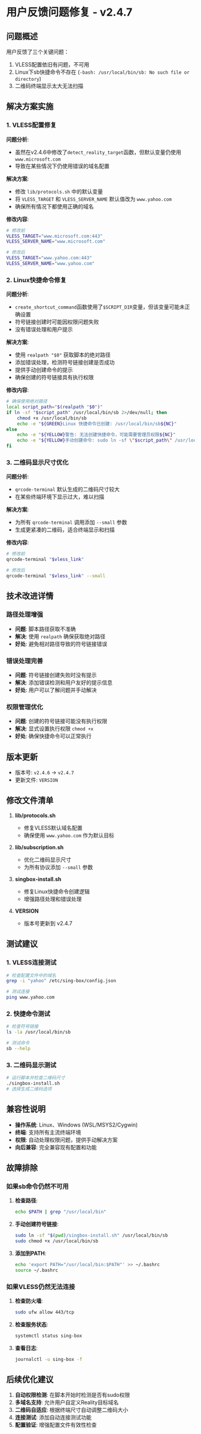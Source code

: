 # 用户反馈问题修复 - v2.4.7

## 问题概述

用户反馈了三个关键问题：
1. VLESS配置依旧有问题，不可用
2. Linux下sb快捷命令不存在 (`-bash: /usr/local/bin/sb: No such file or directory`)
3. 二维码终端显示太大无法扫描

## 解决方案实施

### 1. VLESS配置修复

**问题分析**: 
- 虽然在v2.4.6中修改了`detect_reality_target`函数，但默认变量仍使用`www.microsoft.com`
- 导致在某些情况下仍使用错误的域名配置

**解决方案**:
- 修改 `lib/protocols.sh` 中的默认变量
- 将 `VLESS_TARGET` 和 `VLESS_SERVER_NAME` 默认值改为 `www.yahoo.com`
- 确保所有情况下都使用正确的域名

**修改内容**:
```bash
# 修改前
VLESS_TARGET="www.microsoft.com:443"
VLESS_SERVER_NAME="www.microsoft.com"

# 修改后
VLESS_TARGET="www.yahoo.com:443"
VLESS_SERVER_NAME="www.yahoo.com"
```

### 2. Linux快捷命令修复

**问题分析**:
- `create_shortcut_command`函数使用了`$SCRIPT_DIR`变量，但该变量可能未正确设置
- 符号链接创建时可能因权限问题失败
- 没有错误处理和用户提示

**解决方案**:
- 使用 `realpath "$0"` 获取脚本的绝对路径
- 添加错误处理，检测符号链接创建是否成功
- 提供手动创建命令的提示
- 确保创建的符号链接具有执行权限

**修改内容**:
```bash
# 确保使用绝对路径
local script_path="$(realpath "$0")"
if ln -sf "$script_path" /usr/local/bin/sb 2>/dev/null; then
    chmod +x /usr/local/bin/sb
    echo -e "${GREEN}Linux 快捷命令已创建: /usr/local/bin/sb${NC}"
else
    echo -e "${YELLOW}警告: 无法创建快捷命令，可能需要管理员权限${NC}"
    echo -e "${YELLOW}手动创建命令: sudo ln -sf \"$script_path\" /usr/local/bin/sb${NC}"
fi
```

### 3. 二维码显示尺寸优化

**问题分析**:
- `qrcode-terminal` 默认生成的二维码尺寸较大
- 在某些终端环境下显示过大，难以扫描

**解决方案**:
- 为所有 `qrcode-terminal` 调用添加 `--small` 参数
- 生成更紧凑的二维码，适合终端显示和扫描

**修改内容**:
```bash
# 修改前
qrcode-terminal "$vless_link"

# 修改后
qrcode-terminal "$vless_link" --small
```

## 技术改进详情

### 路径处理增强

- **问题**: 脚本路径获取不准确
- **解决**: 使用 `realpath` 确保获取绝对路径
- **好处**: 避免相对路径导致的符号链接错误

### 错误处理完善

- **问题**: 符号链接创建失败时没有提示
- **解决**: 添加错误检测和用户友好的提示信息
- **好处**: 用户可以了解问题并手动解决

### 权限管理优化

- **问题**: 创建的符号链接可能没有执行权限
- **解决**: 显式设置执行权限 `chmod +x`
- **好处**: 确保快捷命令可以正常执行

## 版本更新

- 版本号: `v2.4.6` → `v2.4.7`
- 更新文件: `VERSION`

## 修改文件清单

1. **lib/protocols.sh**
   - 修复VLESS默认域名配置
   - 确保使用 `www.yahoo.com` 作为默认目标

2. **lib/subscription.sh**
   - 优化二维码显示尺寸
   - 为所有协议添加 `--small` 参数

3. **singbox-install.sh**
   - 修复Linux快捷命令创建逻辑
   - 增强路径处理和错误处理

4. **VERSION**
   - 版本号更新到 v2.4.7

## 测试建议

### 1. VLESS连接测试
```bash
# 检查配置文件中的域名
grep -i "yahoo" /etc/sing-box/config.json

# 测试连接
ping www.yahoo.com
```

### 2. 快捷命令测试
```bash
# 检查符号链接
ls -la /usr/local/bin/sb

# 测试命令
sb --help
```

### 3. 二维码显示测试
```bash
# 运行脚本并检查二维码尺寸
./singbox-install.sh
# 选择生成二维码选项
```

## 兼容性说明

- **操作系统**: Linux、Windows (WSL/MSYS2/Cygwin)
- **终端**: 支持所有主流终端环境
- **权限**: 自动处理权限问题，提供手动解决方案
- **向后兼容**: 完全兼容现有配置和功能

## 故障排除

### 如果sb命令仍然不可用

1. **检查路径**:
   ```bash
   echo $PATH | grep "/usr/local/bin"
   ```

2. **手动创建符号链接**:
   ```bash
   sudo ln -sf "$(pwd)/singbox-install.sh" /usr/local/bin/sb
   sudo chmod +x /usr/local/bin/sb
   ```

3. **添加到PATH**:
   ```bash
   echo 'export PATH="/usr/local/bin:$PATH"' >> ~/.bashrc
   source ~/.bashrc
   ```

### 如果VLESS仍然无法连接

1. **检查防火墙**:
   ```bash
   sudo ufw allow 443/tcp
   ```

2. **检查服务状态**:
   ```bash
   systemctl status sing-box
   ```

3. **查看日志**:
   ```bash
   journalctl -u sing-box -f
   ```

## 后续优化建议

1. **自动权限检测**: 在脚本开始时检测是否有sudo权限
2. **多域名支持**: 允许用户自定义Reality目标域名
3. **二维码自适应**: 根据终端尺寸自动调整二维码大小
4. **连接测试**: 添加自动连接测试功能
5. **配置验证**: 增强配置文件有效性检查
